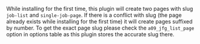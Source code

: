 While installing for the first time, 
this plugin will create two pages with slug `job-list` and 
`single-job-page`. If there is a conflict with slug
(the page already exists while installing for the first time)
it will create pages suffixed by number.
To get the exact page slug please check the `a09_jfg_list_page` option 
in options table as this plugin stores the accurate slug there.